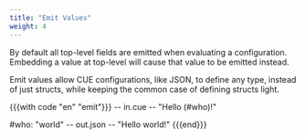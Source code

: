```yaml
---
title: "Emit Values"
weight: 4
---
```


By default all top-level fields are emitted when evaluating a configuration.
Embedding a value at top-level will cause that value to be emitted instead.

Emit values allow CUE configurations, like JSON,
to define any type, instead of just structs, while keeping the common case
of defining structs light.

{{{with code "en" "emit"}}}
-- in.cue --
"Hello \(#who)!"

#who: "world"
-- out.json --
"Hello world!"
{{{end}}}
